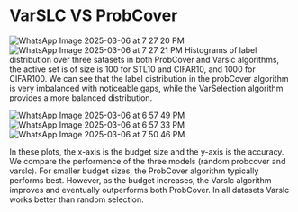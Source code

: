 # VarSLC VS ProbCover

![WhatsApp Image 2025-03-06 at 7 27 20 PM](https://github.com/user-attachments/assets/7fa141b1-4917-487b-8454-c1bddce12078)
![WhatsApp Image 2025-03-06 at 7 27 21 PM](https://github.com/user-attachments/assets/e26f79b9-7b14-4fd5-b9a4-1b8239ae735d)
Histograms of label distribution over three satasets in both ProbCover and Varslc algorithms, the active set is of size is 100 for STL10 and CIFAR10, and 1000 for CIFAR100. We can see that the label distribution in the probCover algorithm is very imbalanced with noticeable gaps, while the VarSelection algorithm provides a more balanced distribution.



![WhatsApp Image 2025-03-06 at 6 57 49 PM](https://github.com/user-attachments/assets/96971d09-85fb-49d7-9800-b8e333dc7692)
![WhatsApp Image 2025-03-06 at 6 57 33 PM](https://github.com/user-attachments/assets/8d680871-762f-44f6-89b8-9371743226b9)
![WhatsApp Image 2025-03-06 at 7 50 46 PM](https://github.com/user-attachments/assets/02aa4f80-2dcc-4174-aa4f-a08ea1c57d30)

In these plots, the x-axis is the budget size and the y-axis is the accuracy. We compare the performence of the three models (random probcover and varslc). For smaller budget sizes, the ProbCover algorithm typically performs best. However, as the budget increases, the Varslc algorithm improves and eventually outperforms both ProbCover. In all datasets Varslc works better than random selection.
